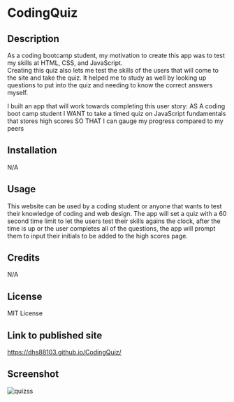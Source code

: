 # CodingQuiz

## Description

As a coding bootcamp student, my motivation to create this app was to test my skills at HTML, CSS, and JavaScript.  
Creating this quiz also lets me test the skills of the users that will come to the site and take the quiz.
It helped me to study as well by looking up questions to put into the quiz and needing to know the correct answers myself.

I built an app that will work towards completing this user story:
AS A coding boot camp student
I WANT to take a timed quiz on JavaScript fundamentals that stores high scores
SO THAT I can gauge my progress compared to my peers

## Installation

N/A

## Usage

This website can be used by a coding student or anyone that wants to test their knowledge of coding and web design.
The app will set a quiz with a 60 second time limit to let the users test their skills agains the clock, after the time is up or the user completes all of the questions,
the app will prompt them to input their initials to be added to the high scores page.

## Credits

N/A

## License

MIT License

## Link to published site

https://dhs88103.github.io/CodingQuiz/

## Screenshot

![quizss](https://user-images.githubusercontent.com/121986372/228952312-581eb780-4ba7-4e8b-abb4-4fa9a021bee9.jpg)

